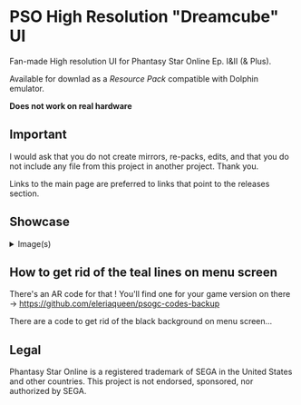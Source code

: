 # PSO High Resolution "Dreamcube" UI
Fan-made High resolution UI for Phantasy Star Online Ep. I&II (& Plus).

Available for downlad as a _Resource Pack_ compatible with Dolphin emulator.

__Does not work on real hardware__

## Important
I would ask that you do not create mirrors, re-packs, edits, and that you do not include any file from this project in another project. Thank you.

Links to the main page are preferred to links that point to the releases section.

## Showcase
<details>
  <summary>Image(s)</summary>
  
  ![Showcase A](showcase_a.png)
  
</details>

## How to get rid of the teal lines on menu screen

There's an AR code for that !
You'll find one for your game version on there -> https://github.com/eleriaqueen/psogc-codes-backup

There are a code to get rid of the black background on menu screen...

## Legal
Phantasy Star Online is a registered trademark of SEGA in the United States and other countries.
This project is not endorsed, sponsored, nor authorized by SEGA.
